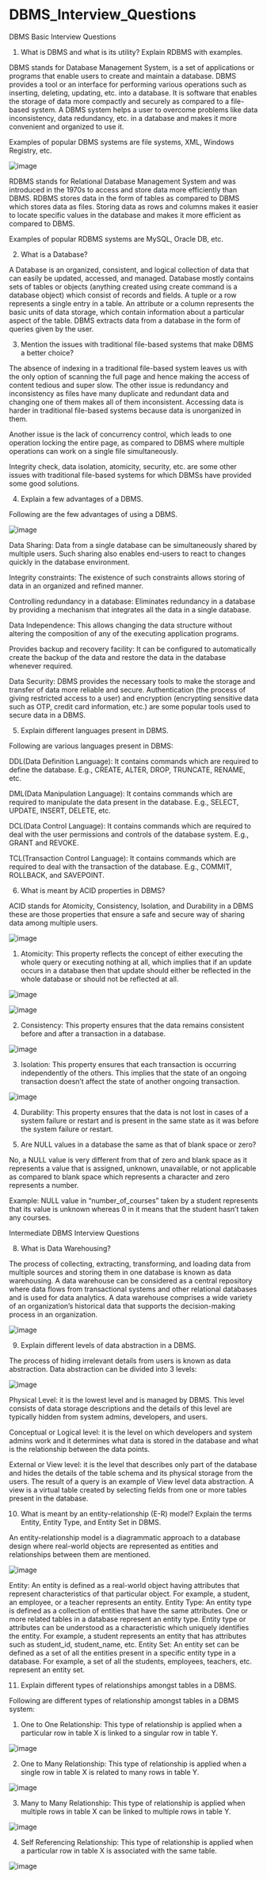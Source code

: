 # DBMS_Interview_Questions

DBMS Basic Interview Questions


1. What is DBMS and what is its utility? Explain RDBMS with examples.

DBMS stands for Database Management System, is a set of applications or programs that enable users to create and maintain a database. DBMS provides a tool or an interface for performing various operations such as inserting, deleting, updating, etc. into a database. It is software that enables the storage of data more compactly and securely as compared to a file-based system.  A DBMS system helps a user to overcome problems like data inconsistency, data redundancy, etc. in a database and makes it more convenient and organized to use it.

Examples of popular DBMS systems are file systems, XML, Windows Registry, etc.

![image](https://user-images.githubusercontent.com/81725794/182896564-01f8be4e-987a-4ba0-bf82-6d9485230a6e.png)

RDBMS stands for Relational Database Management System and was introduced in the 1970s to access and store data more efficiently than DBMS. RDBMS stores data in the form of tables as compared to DBMS which stores data as files. Storing data as rows and columns makes it easier to locate specific values in the database and makes it more efficient as compared to DBMS.

Examples of popular RDBMS systems are MySQL, Oracle DB, etc.

2. What is a Database?

A Database is an organized, consistent, and logical collection of data that can easily be updated, accessed, and managed. Database mostly contains sets of tables or objects (anything created using create command is a database object) which consist of records and fields. A tuple or a row represents a single entry in a table. An attribute or a column represents the basic units of data storage, which contain information about a particular aspect of the table. DBMS extracts data from a database in the form of queries given by the user. 

3. Mention the issues with traditional file-based systems that make DBMS a better choice?

The absence of indexing in a traditional file-based system leaves us with the only option of scanning the full page and hence making the access of content tedious and super slow. The other issue is redundancy and inconsistency as files have many duplicate and redundant data and changing one of them makes all of them inconsistent. Accessing data is harder in traditional file-based systems because data is unorganized in them.

Another issue is the lack of concurrency control, which leads to one operation locking the entire page, as compared to DBMS where multiple operations can work on a single file simultaneously.

Integrity check, data isolation, atomicity, security, etc. are some other issues with traditional file-based systems for which DBMSs have provided some good solutions.

4. Explain a few advantages of a DBMS.

Following are the few advantages of using a DBMS. 

![image](https://user-images.githubusercontent.com/81725794/182896967-3d42ec14-fa4f-4375-ac21-4e7096ebbf43.png)

Data Sharing: Data from a single database can be simultaneously shared by multiple users. Such sharing also enables end-users to react to changes quickly in the database environment.

Integrity constraints: The existence of such constraints allows storing of data in an organized and refined manner.

Controlling redundancy in a database: Eliminates redundancy in a database by providing a mechanism that integrates all the data in a single database.

Data Independence: This allows changing the data structure without altering the composition of any of the executing application programs.

Provides backup and recovery facility: It can be configured to automatically create the backup of the data and restore the data in the database whenever required.

Data Security: DBMS provides the necessary tools to make the storage and transfer of data more reliable and secure. Authentication (the process of giving restricted access to a user) and encryption (encrypting sensitive data such as OTP, credit card information, etc.) are some popular tools used to secure data in a DBMS.

5. Explain different languages present in DBMS.

Following are various languages present in DBMS:

DDL(Data Definition Language):  It contains commands which are required to define the database.
E.g., CREATE, ALTER, DROP, TRUNCATE, RENAME, etc.

DML(Data Manipulation Language): It contains commands which are required to manipulate the data present in the database.
E.g., SELECT, UPDATE, INSERT, DELETE, etc.

DCL(Data Control Language):  It contains commands which are required to deal with the user permissions and controls of the database system.
E.g., GRANT and REVOKE.

TCL(Transaction Control Language):  It contains commands which are required to deal with the transaction of the database.
E.g., COMMIT, ROLLBACK, and SAVEPOINT.

6. What is meant by ACID properties in DBMS?

ACID stands for Atomicity, Consistency, Isolation, and Durability in a DBMS these are those properties that ensure a safe and secure way of sharing data among multiple users.

![image](https://user-images.githubusercontent.com/81725794/182897349-3c428929-f5d1-421a-b39f-6b1793994051.png)

1. Atomicity: This property reflects the concept of either executing the whole query or executing nothing at all, which implies that if an update occurs in a database then that update should either be reflected in the whole database or should not be reflected at all.

![image](https://user-images.githubusercontent.com/81725794/182897468-a3fb27b9-2733-4ac3-8b70-9fe1db9bde2a.png)

![image](https://user-images.githubusercontent.com/81725794/182897507-87ae470d-cee5-4f48-8e13-309debaafe03.png)

2. Consistency: This property ensures that the data remains consistent before and after a transaction in a database.

![image](https://user-images.githubusercontent.com/81725794/182897608-3a260dab-30cd-44a2-9c3a-a71335ab3eda.png)

3. Isolation: This property ensures that each transaction is occurring independently of the others. This implies that the state of an ongoing transaction doesn’t affect the state of another ongoing transaction.

![image](https://user-images.githubusercontent.com/81725794/182897727-c73b0902-8846-42b5-b0ca-44c910c697ad.png)

4. Durability: This property ensures that the data is not lost in cases of a system failure or restart and is present in the same state as it was before the system failure or restart.

7. Are NULL values in a database the same as that of blank space or zero?

No, a NULL value is very different from that of zero and blank space as it represents a value that is assigned, unknown, unavailable, or not applicable as compared to blank space which represents a character and zero represents a number.

Example: NULL value in “number_of_courses” taken by a student represents that its value is unknown whereas 0 in it means that the student hasn’t taken any courses.


Intermediate DBMS Interview Questions

8. What is Data Warehousing?

The process of collecting, extracting, transforming, and loading data from multiple sources and storing them in one database is known as data warehousing. A data warehouse can be considered as a central repository where data flows from transactional systems and other relational databases and is used for data analytics. A data warehouse comprises a wide variety of an organization’s historical data that supports the decision-making process in an organization.

![image](https://user-images.githubusercontent.com/81725794/182898630-e7cb7ec7-7580-4b6f-ad86-4df002cd1ad9.png)

9. Explain different levels of data abstraction in a DBMS.

The process of hiding irrelevant details from users is known as data abstraction. Data abstraction can be divided into 3 levels:

![image](https://user-images.githubusercontent.com/81725794/182898740-24172389-2a7f-416f-b2be-c56997fb6e5f.png)

Physical Level:  it is the lowest level and is managed by DBMS. This level consists of data storage descriptions and the details of this level are typically hidden from system admins, developers, and users.

Conceptual or Logical level:  it is the level on which developers and system admins work and it determines what data is stored in the database and what is the relationship between the data points.

External or View level: it is the level that describes only part of the database and hides the details of the table schema and its physical storage from the users. The result of a query is an example of View level data abstraction.  A view is a virtual table created by selecting fields from one or more tables present in the database.

10. What is meant by an entity-relationship (E-R) model? Explain the terms Entity, Entity Type, and Entity Set in DBMS.

An entity-relationship model is a diagrammatic approach to a database design where real-world objects are represented as entities and relationships between them are mentioned.

![image](https://user-images.githubusercontent.com/81725794/182898973-a71f9805-d494-4305-84ea-3b3aea9b8761.png)

Entity: An entity is defined as a real-world object having attributes that represent characteristics of that particular object. For example, a student, an employee, or a teacher represents an entity.
Entity Type: An entity type is defined as a collection of entities that have the same attributes. One or more related tables in a database represent an entity type. Entity type or attributes can be understood as a characteristic which uniquely identifies the entity.  For example, a student represents an entity that has attributes such as student_id, student_name, etc.
Entity Set: An entity set can be defined as a set of all the entities present in a specific entity type in a database. For example, a set of all the students, employees, teachers, etc. represent an entity set.

11. Explain different types of relationships amongst tables in a DBMS.

Following are different types of relationship amongst tables in a DBMS system:

1. One to One Relationship:  This type of relationship is applied when a particular row in table X is linked to a singular row in table Y.

![image](https://user-images.githubusercontent.com/81725794/182899136-deca7ea6-a395-42c6-a4a8-1c166acc137e.png)

2. One to Many Relationship: This type of relationship is applied when a single row in table X is related to many rows in table Y.

![image](https://user-images.githubusercontent.com/81725794/182899274-7fa583d8-e2d5-4f46-8bc1-fe61a7b4efbc.png)

3. Many to Many Relationship: This type of relationship is applied when multiple rows in table X can be linked to multiple rows in table Y.

![image](https://user-images.githubusercontent.com/81725794/182899373-b07a0fb6-9dfb-49d1-ae80-947fe9e4f5af.png)

4. Self Referencing Relationship: This type of relationship is applied when a particular row in table X is associated with the same table.

![image](https://user-images.githubusercontent.com/81725794/182899454-04f1fac0-a39b-4e51-9522-d790d9d588b5.png)
